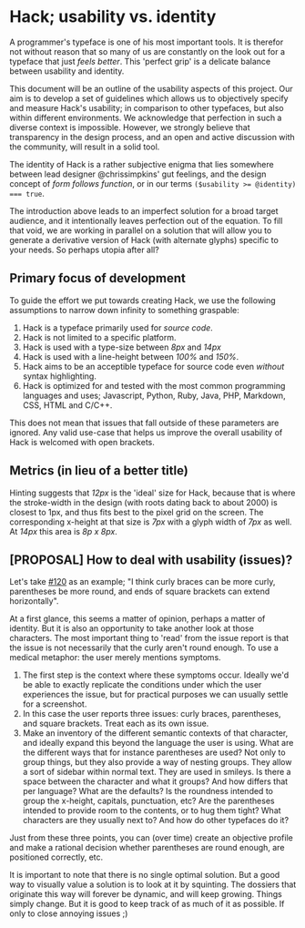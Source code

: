 # Hack; usability vs. identity

A programmer's typeface is one of his most important tools. It is therefor not without reason that so many of us are constantly on the look out for a typeface that just _feels better_. This 'perfect grip' is a delicate balance between usability and identity.

This document will be an outline of the usability aspects of this project. Our aim is to develop a set of guidelines which allows us to objectively specify and measure Hack's usability; in comparison to other typefaces, but also within different environments. We acknowledge that perfection in such a diverse context is impossible. However, we strongly believe that transparency in the design process, and an open and active discussion with the community, will result in a solid tool.

The identity of Hack is a rather subjective enigma that lies somewhere between lead designer @chrissimpkins' gut feelings, and the design concept of _form follows function_, or in our terms `($usability >= @identity) === true`.

The introduction above leads to an imperfect solution for a broad target audience, and it intentionally leaves perfection out of the equation. To fill that void, we are working in parallel on a solution that will allow you to generate a derivative version of Hack (with alternate glyphs) specific to your needs. So perhaps utopia after all?

## Primary focus of development

To guide the effort we put towards creating Hack, we use the following assumptions to narrow down infinity to something graspable:

1. Hack is a typeface primarily used for _source code_.
2. Hack is not limited to a specific platform.
3. Hack is used with a type-size between _8px_ and _14px_
4. Hack is used with a line-height between _100%_ and _150%_.
5. Hack aims to be an acceptible typeface for source code even _without_ syntax highlighting.
6. Hack is optimized for and tested with the most common programming languages and uses; Javascript, Python, Ruby, Java, PHP, Markdown, CSS, HTML and C/C++.

This does not mean that issues that fall outside of these parameters are ignored. Any valid use-case that helps us improve the overall usability of Hack is welcomed with open brackets.

## Metrics (in lieu of a better title)

Hinting suggests that _12px_ is the 'ideal' size for Hack, because that is where the stroke-width in the design (with roots dating back to about 2000) is closest to 1px, and thus fits best to the pixel grid on the screen. The corresponding x-height at that size is _7px_ with a glyph width of _7px_ as well. At _14px_ this area is _8p x 8px_.

## [PROPOSAL] How to deal with usability (issues)?

Let's take [#120](https://github.com/chrissimpkins/Hack/issues/120) as an example; "I think curly braces can be more curly, parentheses be more round, and ends of square brackets can extend horizontally".

At a first glance, this seems a matter of opinion, perhaps a matter of identity. But it is also an opportunity to take another look at those characters. The most important thing to 'read' from the issue report is that the issue is not necessarily that the curly aren't round enough. To use a medical metaphor: the user merely mentions symptoms.

1. The first step is the context where these symptoms occur. Ideally we'd be able to exactly replicate the conditions under which the user experiences the issue, but for practical purposes we can usually settle for a screenshot.
2. In this case the user reports three issues: curly braces, parentheses, and square brackets. Treat each as its own issue.
3. Make an inventory of the different semantic contexts of that character, and ideally expand this beyond the language the user is using. What are the different ways that for instance parentheses are used? Not only to group things, but they also provide a way of nesting groups. They allow a sort of sidebar within normal text. They are used in smileys. Is there a space between the character and what it groups? And how differs that per language? What are the defaults? Is the roundness intended to group the x-height, capitals, punctuation, etc? Are the parentheses intended to provide room to the contents, or to hug them tight? What characters are they usually next to? And how do other typefaces do it?

Just from these three points, you can (over time) create an objective profile and make a rational decision whether parentheses are round enough, are positioned correctly, etc.

It is important to note that there is no single optimal solution. But a good way to visually value a solution is to look at it by squinting. The dossiers that originate this way will forever be dynamic, and will keep growing. Things simply change. But it is good to keep track of as much of it as possible. If only to close annoying issues ;)
